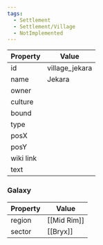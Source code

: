 ```yaml
---
tags:
  - Settlement
  - Settlement/Village
  - NotImplemented
---
```


| Property  | Value          |
| --------- | -------------- |
| id        | village_jekara |
| name      | Jekara         |
| owner     |                |
| culture   |                |
| bound     |                |
| type      |                |
| posX      |                |
| posY      |                |
| wiki link |                |
| text      |                |

### Galaxy
| Property | Value       |
| -------- | ----------- |
| region   | [[Mid Rim]] |
| sector   | [[Bryx]]    |
